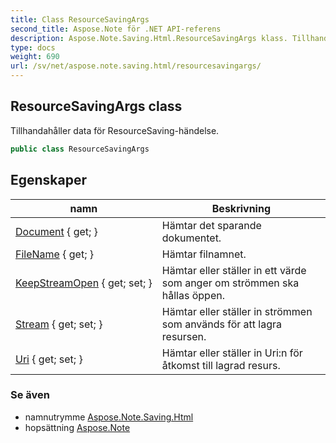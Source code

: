 ```yaml
---
title: Class ResourceSavingArgs
second_title: Aspose.Note för .NET API-referens
description: Aspose.Note.Saving.Html.ResourceSavingArgs klass. Tillhandahåller data för ResourceSavinghändelse.
type: docs
weight: 690
url: /sv/net/aspose.note.saving.html/resourcesavingargs/
---
```

## ResourceSavingArgs class

Tillhandahåller data för ResourceSaving-händelse.

```csharp
public class ResourceSavingArgs
```

## Egenskaper

| namn | Beskrivning |
| --- | --- |
| [Document](../../aspose.note.saving.html/resourcesavingargs/document/) { get; } | Hämtar det sparande dokumentet. |
| [FileName](../../aspose.note.saving.html/resourcesavingargs/filename/) { get; } | Hämtar filnamnet. |
| [KeepStreamOpen](../../aspose.note.saving.html/resourcesavingargs/keepstreamopen/) { get; set; } | Hämtar eller ställer in ett värde som anger om strömmen ska hållas öppen. |
| [Stream](../../aspose.note.saving.html/resourcesavingargs/stream/) { get; set; } | Hämtar eller ställer in strömmen som används för att lagra resursen. |
| [Uri](../../aspose.note.saving.html/resourcesavingargs/uri/) { get; set; } | Hämtar eller ställer in Uri:n för åtkomst till lagrad resurs. |

### Se även

* namnutrymme [Aspose.Note.Saving.Html](../../aspose.note.saving.html/)
* hopsättning [Aspose.Note](../../)


